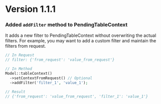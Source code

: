 # Version 1.1.1

### Added `addFilter` method to PendingTableContext

It adds a new filter to PendingTableContext without overwriting the actual filters. For example, you may want to add a custom filter and maintain the filters from request.

```php
// In Request
// filter: {'from_request': 'value_from_request'}

// In Method
Model::tableContext()
  ->setContextFromRequest() // Optional
  ->addFilter('filter_1', 'value_1');

// Result
// {'from_request': 'value_from_request', 'filter_1': 'value_1'}
```
